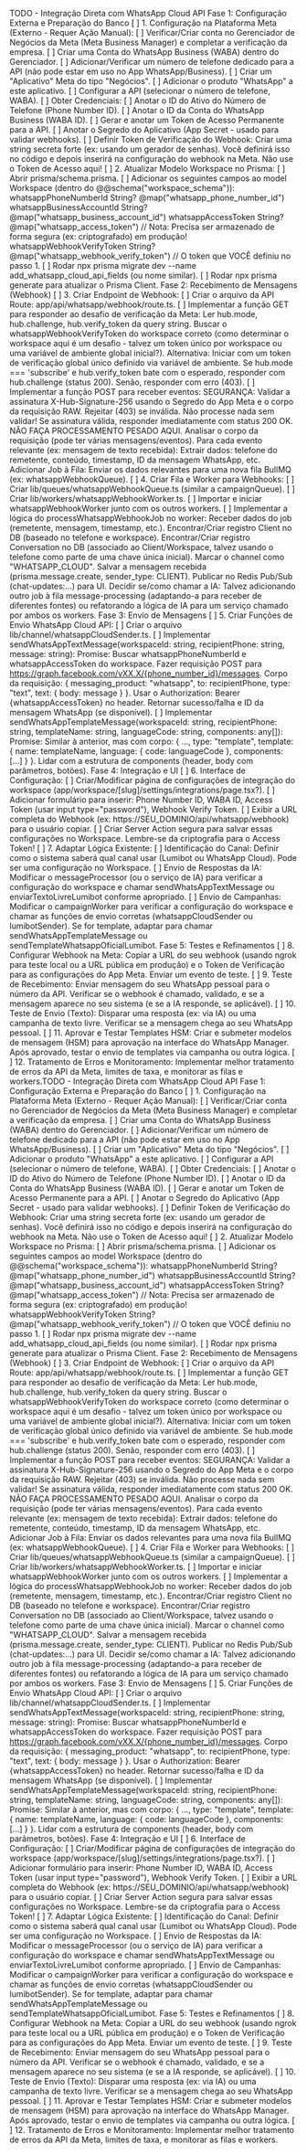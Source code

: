 TODO - Integração Direta com WhatsApp Cloud API
Fase 1: Configuração Externa e Preparação do Banco
[ ] 1. Configuração na Plataforma Meta (Externo - Requer Ação Manual):
[ ] Verificar/Criar conta no Gerenciador de Negócios da Meta (Meta Business Manager) e completar a verificação da empresa.
[ ] Criar uma Conta do WhatsApp Business (WABA) dentro do Gerenciador.
[ ] Adicionar/Verificar um número de telefone dedicado para a API (não pode estar em uso no App WhatsApp/Business).
[ ] Criar um "Aplicativo" Meta do tipo "Negócios".
[ ] Adicionar o produto "WhatsApp" a este aplicativo.
[ ] Configurar a API (selecionar o número de telefone, WABA).
[ ] Obter Credenciais:
[ ] Anotar o ID do Ativo do Número de Telefone (Phone Number ID).
[ ] Anotar o ID da Conta do WhatsApp Business (WABA ID).
[ ] Gerar e anotar um Token de Acesso Permanente para a API.
[ ] Anotar o Segredo do Aplicativo (App Secret - usado para validar webhooks).
[ ] Definir Token de Verificação do Webhook: Criar uma string secreta forte (ex: usando um gerador de senhas). Você definirá isso no código e depois inserirá na configuração do webhook na Meta. Não use o Token de Acesso aqui!
[ ] 2. Atualizar Modelo Workspace no Prisma:
[ ] Abrir prisma/schema.prisma.
[ ] Adicionar os seguintes campos ao model Workspace (dentro do @@schema("workspace_schema")):
whatsappPhoneNumberId String? @map("whatsapp_phone_number_id")
whatsappBusinessAccountId String? @map("whatsapp_business_account_id")
whatsappAccessToken String? @map("whatsapp_access_token") // Nota: Precisa ser armazenado de forma segura (ex: criptografado) em produção!
whatsappWebhookVerifyToken String? @map("whatsapp_webhook_verify_token") // O token que VOCÊ definiu no passo 1.
[ ] Rodar npx prisma migrate dev --name add_whatsapp_cloud_api_fields (ou nome similar).
[ ] Rodar npx prisma generate para atualizar o Prisma Client.
Fase 2: Recebimento de Mensagens (Webhook)
[ ] 3. Criar Endpoint de Webhook:
[ ] Criar o arquivo da API Route: app/api/whatsapp/webhook/route.ts.
[ ] Implementar a função GET para responder ao desafio de verificação da Meta:
Ler hub.mode, hub.challenge, hub.verify_token da query string.
Buscar o whatsappWebhookVerifyToken do workspace correto (como determinar o workspace aqui é um desafio - talvez um token único por workspace ou uma variável de ambiente global inicial?). Alternativa: Iniciar com um token de verificação global único definido via variável de ambiente.
Se hub.mode === 'subscribe' e hub.verify_token bate com o esperado, responder com hub.challenge (status 200). Senão, responder com erro (403).
[ ] Implementar a função POST para receber eventos:
SEGURANÇA: Validar a assinatura X-Hub-Signature-256 usando o Segredo do App Meta e o corpo da requisição RAW. Rejeitar (403) se inválida. Não processe nada sem validar!
Se assinatura válida, responder imediatamente com status 200 OK.
NÃO FAÇA PROCESSAMENTO PESADO AQUI.
Analisar o corpo da requisição (pode ter várias mensagens/eventos).
Para cada evento relevante (ex: mensagem de texto recebida):
Extrair dados: telefone do remetente, conteúdo, timestamp, ID da mensagem WhatsApp, etc.
Adicionar Job à Fila: Enviar os dados relevantes para uma nova fila BullMQ (ex: whatsappWebhookQueue).
[ ] 4. Criar Fila e Worker para Webhooks:
[ ] Criar lib/queues/whatsappWebhookQueue.ts (similar a campaignQueue).
[ ] Criar lib/workers/whatsappWebhookWorker.ts.
[ ] Importar e iniciar whatsappWebhookWorker junto com os outros workers.
[ ] Implementar a lógica do processWhatsappWebhookJob no worker:
Receber dados do job (remetente, mensagem, timestamp, etc.).
Encontrar/Criar registro Client no DB (baseado no telefone e workspace).
Encontrar/Criar registro Conversation no DB (associado ao Client/Workspace, talvez usando o telefone como parte de uma chave única inicial). Marcar o channel como "WHATSAPP_CLOUD".
Salvar a mensagem recebida (prisma.message.create, sender_type: CLIENT).
Publicar no Redis Pub/Sub (chat-updates:...) para UI.
Decidir se/como chamar a IA: Talvez adicionando outro job à fila message-processing (adaptando-a para receber de diferentes fontes) ou refatorando a lógica de IA para um serviço chamado por ambos os workers.
Fase 3: Envio de Mensagens
[ ] 5. Criar Funções de Envio WhatsApp Cloud API:
[ ] Criar o arquivo lib/channel/whatsappCloudSender.ts.
[ ] Implementar sendWhatsAppTextMessage(workspaceId: string, recipientPhone: string, message: string): Promise<Result>:
Buscar whatsappPhoneNumberId e whatsappAccessToken do workspace.
Fazer requisição POST para https://graph.facebook.com/vXX.X/{phone_number_id}/messages.
Corpo da requisição: { messaging_product: "whatsapp", to: recipientPhone, type: "text", text: { body: message } }.
Usar o Authorization: Bearer {whatsappAccessToken} no header.
Retornar sucesso/falha e ID da mensagem WhatsApp (se disponível).
[ ] Implementar sendWhatsAppTemplateMessage(workspaceId: string, recipientPhone: string, templateName: string, languageCode: string, components: any[]): Promise<Result>:
Similar à anterior, mas com corpo: { ..., type: "template", template: { name: templateName, language: { code: languageCode }, components: [...] } }.
Lidar com a estrutura de components (header, body com parâmetros, botões).
Fase 4: Integração e UI
[ ] 6. Interface de Configuração:
[ ] Criar/Modificar página de configurações de integração do workspace (app/workspace/[slug]/settings/integrations/page.tsx?).
[ ] Adicionar formulário para inserir: Phone Number ID, WABA ID, Access Token (usar input type="password"), Webhook Verify Token.
[ ] Exibir a URL completa do Webhook (ex: https://SEU_DOMINIO/api/whatsapp/webhook) para o usuário copiar.
[ ] Criar Server Action segura para salvar essas configurações no Workspace. Lembre-se da criptografia para o Access Token!
[ ] 7. Adaptar Lógica Existente:
[ ] Identificação do Canal: Definir como o sistema saberá qual canal usar (Lumibot ou WhatsApp Cloud). Pode ser uma configuração no Workspace.
[ ] Envio de Respostas da IA: Modificar o messageProcessor (ou o serviço de IA) para verificar a configuração do workspace e chamar sendWhatsAppTextMessage ou enviarTextoLivreLumibot conforme apropriado.
[ ] Envio de Campanhas: Modificar o campaignWorker para verificar a configuração do workspace e chamar as funções de envio corretas (whatsappCloudSender ou lumibotSender). Se for template, adaptar para chamar sendWhatsAppTemplateMessage ou sendTemplateWhatsappOficialLumibot.
Fase 5: Testes e Refinamentos
[ ] 8. Configurar Webhook na Meta: Copiar a URL do seu webhook (usando ngrok para teste local ou a URL pública em produção) e o Token de Verificação para as configurações do App Meta. Enviar um evento de teste.
[ ] 9. Teste de Recebimento: Enviar mensagem do seu WhatsApp pessoal para o número da API. Verificar se o webhook é chamado, validado, e se a mensagem aparece no seu sistema (e se a IA responde, se aplicável).
[ ] 10. Teste de Envio (Texto): Disparar uma resposta (ex: via IA) ou uma campanha de texto livre. Verificar se a mensagem chega ao seu WhatsApp pessoal.
[ ] 11. Aprovar e Testar Templates HSM: Criar e submeter modelos de mensagem (HSM) para aprovação na interface do WhatsApp Manager. Após aprovado, testar o envio de templates via campanha ou outra lógica.
[ ] 12. Tratamento de Erros e Monitoramento: Implementar melhor tratamento de erros da API da Meta, limites de taxa, e monitorar as filas e workers.TODO - Integração Direta com WhatsApp Cloud API
Fase 1: Configuração Externa e Preparação do Banco
[ ] 1. Configuração na Plataforma Meta (Externo - Requer Ação Manual):
[ ] Verificar/Criar conta no Gerenciador de Negócios da Meta (Meta Business Manager) e completar a verificação da empresa.
[ ] Criar uma Conta do WhatsApp Business (WABA) dentro do Gerenciador.
[ ] Adicionar/Verificar um número de telefone dedicado para a API (não pode estar em uso no App WhatsApp/Business).
[ ] Criar um "Aplicativo" Meta do tipo "Negócios".
[ ] Adicionar o produto "WhatsApp" a este aplicativo.
[ ] Configurar a API (selecionar o número de telefone, WABA).
[ ] Obter Credenciais:
[ ] Anotar o ID do Ativo do Número de Telefone (Phone Number ID).
[ ] Anotar o ID da Conta do WhatsApp Business (WABA ID).
[ ] Gerar e anotar um Token de Acesso Permanente para a API.
[ ] Anotar o Segredo do Aplicativo (App Secret - usado para validar webhooks).
[ ] Definir Token de Verificação do Webhook: Criar uma string secreta forte (ex: usando um gerador de senhas). Você definirá isso no código e depois inserirá na configuração do webhook na Meta. Não use o Token de Acesso aqui!
[ ] 2. Atualizar Modelo Workspace no Prisma:
[ ] Abrir prisma/schema.prisma.
[ ] Adicionar os seguintes campos ao model Workspace (dentro do @@schema("workspace_schema")):
whatsappPhoneNumberId String? @map("whatsapp_phone_number_id")
whatsappBusinessAccountId String? @map("whatsapp_business_account_id")
whatsappAccessToken String? @map("whatsapp_access_token") // Nota: Precisa ser armazenado de forma segura (ex: criptografado) em produção!
whatsappWebhookVerifyToken String? @map("whatsapp_webhook_verify_token") // O token que VOCÊ definiu no passo 1.
[ ] Rodar npx prisma migrate dev --name add_whatsapp_cloud_api_fields (ou nome similar).
[ ] Rodar npx prisma generate para atualizar o Prisma Client.
Fase 2: Recebimento de Mensagens (Webhook)
[ ] 3. Criar Endpoint de Webhook:
[ ] Criar o arquivo da API Route: app/api/whatsapp/webhook/route.ts.
[ ] Implementar a função GET para responder ao desafio de verificação da Meta:
Ler hub.mode, hub.challenge, hub.verify_token da query string.
Buscar o whatsappWebhookVerifyToken do workspace correto (como determinar o workspace aqui é um desafio - talvez um token único por workspace ou uma variável de ambiente global inicial?). Alternativa: Iniciar com um token de verificação global único definido via variável de ambiente.
Se hub.mode === 'subscribe' e hub.verify_token bate com o esperado, responder com hub.challenge (status 200). Senão, responder com erro (403).
[ ] Implementar a função POST para receber eventos:
SEGURANÇA: Validar a assinatura X-Hub-Signature-256 usando o Segredo do App Meta e o corpo da requisição RAW. Rejeitar (403) se inválida. Não processe nada sem validar!
Se assinatura válida, responder imediatamente com status 200 OK.
NÃO FAÇA PROCESSAMENTO PESADO AQUI.
Analisar o corpo da requisição (pode ter várias mensagens/eventos).
Para cada evento relevante (ex: mensagem de texto recebida):
Extrair dados: telefone do remetente, conteúdo, timestamp, ID da mensagem WhatsApp, etc.
Adicionar Job à Fila: Enviar os dados relevantes para uma nova fila BullMQ (ex: whatsappWebhookQueue).
[ ] 4. Criar Fila e Worker para Webhooks:
[ ] Criar lib/queues/whatsappWebhookQueue.ts (similar a campaignQueue).
[ ] Criar lib/workers/whatsappWebhookWorker.ts.
[ ] Importar e iniciar whatsappWebhookWorker junto com os outros workers.
[ ] Implementar a lógica do processWhatsappWebhookJob no worker:
Receber dados do job (remetente, mensagem, timestamp, etc.).
Encontrar/Criar registro Client no DB (baseado no telefone e workspace).
Encontrar/Criar registro Conversation no DB (associado ao Client/Workspace, talvez usando o telefone como parte de uma chave única inicial). Marcar o channel como "WHATSAPP_CLOUD".
Salvar a mensagem recebida (prisma.message.create, sender_type: CLIENT).
Publicar no Redis Pub/Sub (chat-updates:...) para UI.
Decidir se/como chamar a IA: Talvez adicionando outro job à fila message-processing (adaptando-a para receber de diferentes fontes) ou refatorando a lógica de IA para um serviço chamado por ambos os workers.
Fase 3: Envio de Mensagens
[ ] 5. Criar Funções de Envio WhatsApp Cloud API:
[ ] Criar o arquivo lib/channel/whatsappCloudSender.ts.
[ ] Implementar sendWhatsAppTextMessage(workspaceId: string, recipientPhone: string, message: string): Promise<Result>:
Buscar whatsappPhoneNumberId e whatsappAccessToken do workspace.
Fazer requisição POST para https://graph.facebook.com/vXX.X/{phone_number_id}/messages.
Corpo da requisição: { messaging_product: "whatsapp", to: recipientPhone, type: "text", text: { body: message } }.
Usar o Authorization: Bearer {whatsappAccessToken} no header.
Retornar sucesso/falha e ID da mensagem WhatsApp (se disponível).
[ ] Implementar sendWhatsAppTemplateMessage(workspaceId: string, recipientPhone: string, templateName: string, languageCode: string, components: any[]): Promise<Result>:
Similar à anterior, mas com corpo: { ..., type: "template", template: { name: templateName, language: { code: languageCode }, components: [...] } }.
Lidar com a estrutura de components (header, body com parâmetros, botões).
Fase 4: Integração e UI
[ ] 6. Interface de Configuração:
[ ] Criar/Modificar página de configurações de integração do workspace (app/workspace/[slug]/settings/integrations/page.tsx?).
[ ] Adicionar formulário para inserir: Phone Number ID, WABA ID, Access Token (usar input type="password"), Webhook Verify Token.
[ ] Exibir a URL completa do Webhook (ex: https://SEU_DOMINIO/api/whatsapp/webhook) para o usuário copiar.
[ ] Criar Server Action segura para salvar essas configurações no Workspace. Lembre-se da criptografia para o Access Token!
[ ] 7. Adaptar Lógica Existente:
[ ] Identificação do Canal: Definir como o sistema saberá qual canal usar (Lumibot ou WhatsApp Cloud). Pode ser uma configuração no Workspace.
[ ] Envio de Respostas da IA: Modificar o messageProcessor (ou o serviço de IA) para verificar a configuração do workspace e chamar sendWhatsAppTextMessage ou enviarTextoLivreLumibot conforme apropriado.
[ ] Envio de Campanhas: Modificar o campaignWorker para verificar a configuração do workspace e chamar as funções de envio corretas (whatsappCloudSender ou lumibotSender). Se for template, adaptar para chamar sendWhatsAppTemplateMessage ou sendTemplateWhatsappOficialLumibot.
Fase 5: Testes e Refinamentos
[ ] 8. Configurar Webhook na Meta: Copiar a URL do seu webhook (usando ngrok para teste local ou a URL pública em produção) e o Token de Verificação para as configurações do App Meta. Enviar um evento de teste.
[ ] 9. Teste de Recebimento: Enviar mensagem do seu WhatsApp pessoal para o número da API. Verificar se o webhook é chamado, validado, e se a mensagem aparece no seu sistema (e se a IA responde, se aplicável).
[ ] 10. Teste de Envio (Texto): Disparar uma resposta (ex: via IA) ou uma campanha de texto livre. Verificar se a mensagem chega ao seu WhatsApp pessoal.
[ ] 11. Aprovar e Testar Templates HSM: Criar e submeter modelos de mensagem (HSM) para aprovação na interface do WhatsApp Manager. Após aprovado, testar o envio de templates via campanha ou outra lógica.
[ ] 12. Tratamento de Erros e Monitoramento: Implementar melhor tratamento de erros da API da Meta, limites de taxa, e monitorar as filas e workers.